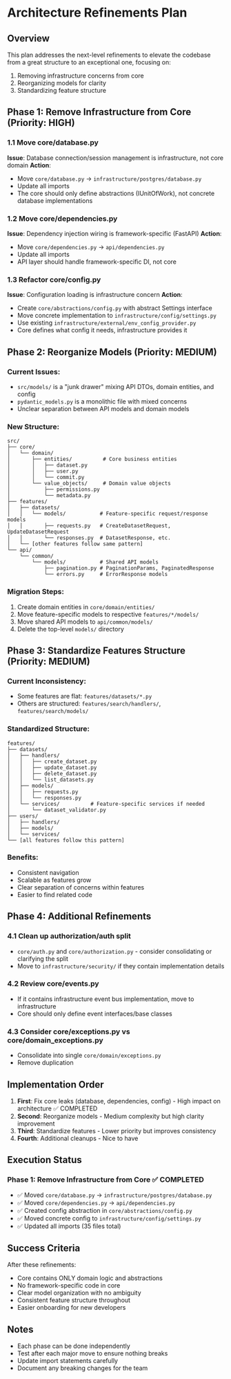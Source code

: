 # Architecture Refinements Plan

## Overview
This plan addresses the next-level refinements to elevate the codebase from a great structure to an exceptional one, focusing on:
1. Removing infrastructure concerns from core
2. Reorganizing models for clarity
3. Standardizing feature structure

## Phase 1: Remove Infrastructure from Core (Priority: HIGH)

### 1.1 Move core/database.py
**Issue**: Database connection/session management is infrastructure, not core domain
**Action**: 
- Move `core/database.py` → `infrastructure/postgres/database.py`
- Update all imports
- The core should only define abstractions (IUnitOfWork), not concrete database implementations

### 1.2 Move core/dependencies.py  
**Issue**: Dependency injection wiring is framework-specific (FastAPI)
**Action**:
- Move `core/dependencies.py` → `api/dependencies.py`
- Update all imports
- API layer should handle framework-specific DI, not core

### 1.3 Refactor core/config.py
**Issue**: Configuration loading is infrastructure concern
**Action**:
- Create `core/abstractions/config.py` with abstract Settings interface
- Move concrete implementation to `infrastructure/config/settings.py`
- Use existing `infrastructure/external/env_config_provider.py`
- Core defines what config it needs, infrastructure provides it

## Phase 2: Reorganize Models (Priority: MEDIUM)

### Current Issues:
- `src/models/` is a "junk drawer" mixing API DTOs, domain entities, and config
- `pydantic_models.py` is a monolithic file with mixed concerns
- Unclear separation between API models and domain models

### New Structure:
```
src/
├── core/
│   └── domain/
│       ├── entities/          # Core business entities
│       │   ├── dataset.py
│       │   ├── user.py
│       │   └── commit.py
│       └── value_objects/     # Domain value objects
│           ├── permissions.py
│           └── metadata.py
├── features/
│   ├── datasets/
│   │   └── models/           # Feature-specific request/response models
│   │       ├── requests.py   # CreateDatasetRequest, UpdateDatasetRequest
│   │       └── responses.py  # DatasetResponse, etc.
│   └── [other features follow same pattern]
└── api/
    └── common/
        └── models/           # Shared API models
            ├── pagination.py # PaginationParams, PaginatedResponse
            └── errors.py     # ErrorResponse models
```

### Migration Steps:
1. Create domain entities in `core/domain/entities/`
2. Move feature-specific models to respective `features/*/models/`
3. Move shared API models to `api/common/models/`
4. Delete the top-level `models/` directory

## Phase 3: Standardize Features Structure (Priority: MEDIUM)

### Current Inconsistency:
- Some features are flat: `features/datasets/*.py`
- Others are structured: `features/search/handlers/`, `features/search/models/`

### Standardized Structure:
```
features/
├── datasets/
│   ├── handlers/
│   │   ├── create_dataset.py
│   │   ├── update_dataset.py
│   │   ├── delete_dataset.py
│   │   └── list_datasets.py
│   ├── models/
│   │   ├── requests.py
│   │   └── responses.py
│   └── services/          # Feature-specific services if needed
│       └── dataset_validator.py
├── users/
│   ├── handlers/
│   ├── models/
│   └── services/
└── [all features follow this pattern]
```

### Benefits:
- Consistent navigation
- Scalable as features grow
- Clear separation of concerns within features
- Easier to find related code

## Phase 4: Additional Refinements

### 4.1 Clean up authorization/auth split
- `core/auth.py` and `core/authorization.py` - consider consolidating or clarifying the split
- Move to `infrastructure/security/` if they contain implementation details

### 4.2 Review core/events.py
- If it contains infrastructure event bus implementation, move to infrastructure
- Core should only define event interfaces/base classes

### 4.3 Consider core/exceptions.py vs core/domain_exceptions.py
- Consolidate into single `core/domain/exceptions.py`
- Remove duplication

## Implementation Order

1. **First**: Fix core leaks (database, dependencies, config) - High impact on architecture ✅ COMPLETED
2. **Second**: Reorganize models - Medium complexity but high clarity improvement  
3. **Third**: Standardize features - Lower priority but improves consistency
4. **Fourth**: Additional cleanups - Nice to have

## Execution Status

### Phase 1: Remove Infrastructure from Core ✅ COMPLETED
- ✅ Moved `core/database.py` → `infrastructure/postgres/database.py`
- ✅ Moved `core/dependencies.py` → `api/dependencies.py`
- ✅ Created config abstraction in `core/abstractions/config.py`
- ✅ Moved concrete config to `infrastructure/config/settings.py`
- ✅ Updated all imports (35 files total)

## Success Criteria

After these refinements:
- Core contains ONLY domain logic and abstractions
- No framework-specific code in core
- Clear model organization with no ambiguity
- Consistent feature structure throughout
- Easier onboarding for new developers

## Notes
- Each phase can be done independently
- Test after each major move to ensure nothing breaks
- Update import statements carefully
- Document any breaking changes for the team